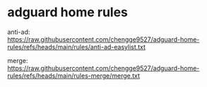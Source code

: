 # adguard home rules

  anti-ad:  
  https://raw.githubusercontent.com/chengge9527/adguard-home-rules/refs/heads/main/rules/anti-ad-easylist.txt  

  merge:  
  https://raw.githubusercontent.com/chengge9527/adguard-home-rules/refs/heads/main/rules-merge/merge.txt
